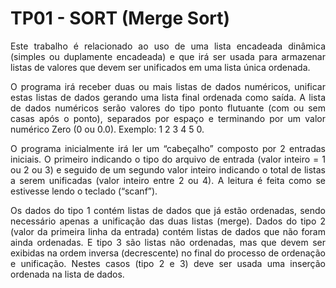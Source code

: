 <h1>TP01 - SORT (Merge Sort)</h1>

<div align="justify" >
<p>
  Este trabalho é relacionado ao uso de uma lista encadeada dinâmica (simples ou duplamente
encadeada) e que irá ser usada para armazenar listas de valores que devem ser unificados em
uma lista única ordenada.
</p>

<p>
  O programa irá receber duas ou mais listas de dados numéricos, unificar estas listas de dados
gerando uma lista final ordenada como saída. A lista de dados numéricos serão valores do tipo
ponto flutuante (com ou sem casas após o ponto), separados por espaço e terminando por um
valor numérico Zero (0 ou 0.0). Exemplo: 1 2 3 4 5 0.
  </p>

<p>
  O programa inicialmente irá ler um “cabeçalho” composto por 2 entradas iniciais. O primeiro
indicando o tipo do arquivo de entrada (valor inteiro = 1 ou 2 ou 3) e seguido de um segundo
valor inteiro indicando o total de listas a serem unificadas (valor inteiro entre 2 ou 4). A leitura
é feita como se estivesse lendo o teclado (“scanf”).
  </p>

<p>
  Os dados do tipo 1 contém listas de dados que já estão ordenadas, sendo necessário apenas a unificação das
duas listas (merge). Dados do tipo 2 (valor da primeira linha da entrada) contém listas de dados
que não foram ainda ordenadas. E tipo 3 são listas não ordenadas, mas que devem ser exibidas
na ordem inversa (decrescente) no final do processo de ordenação e unificação. Nestes casos
(tipo 2 e 3) deve ser usada uma inserção ordenada na lista de dados.
  </p>
</center>
